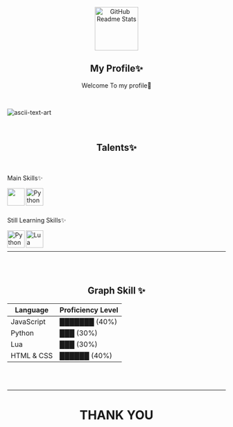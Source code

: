<p align="center">
 <img width="100px" src="https://res.cloudinary.com/anuraghazra/image/upload/v1594908242/logo_ccswme.svg" align="center" alt="GitHub Readme Stats" />
 <h2 align="center">My Profile✨</h2>
 <p align="center">Welcome To my profile🌱</p>
 
<br>


![ascii-text-art](https://github.com/user-attachments/assets/732406ea-1c4c-4e06-ac10-72a15d1b2b53)


<br>
<h2 align="center">Talents✨ </h2>
<br>
<p align="left">Main Skills✨ </p>


<a href="https://www.w3schools.com/js/" target="blank"><img align="left" src="https://upload.wikimedia.org/wikipedia/commons/6/6a/JavaScript-logo.png" height="40" width="40"/></a>
 <a href="https://www.python.org/" target="blank"><img align="left" src="https://djeqr6to3dedg.cloudfront.net/repo-logos/library/python/live/logo-1720462259584.png" alt="Python Languages" height="40" width="40"/></a>

<br>
<br>
<br>

 <p align="left">Still Learning Skills✨ </p>


 <a href="https://tailwindcss.com/" target="blank"><img align="left" src="https://tailwindcss.com/_next/static/media/tailwindcss-mark.3c5441fc7a190fb1800d4a5c7f07ba4b1345a9c8.svg" alt="Python Languages" height="40" width="40"/></a>
 <a href="https://www.lua.org/" target="blank"><img align="left" src="https://upload.wikimedia.org/wikipedia/commons/c/cf/Lua-Logo.svg" alt="Lua Languages" height="40" width="40"/></a>


<br>
<br>

___



<br>
<br>
<h2 align="center">Graph Skill ✨</h2>

| Language       | Proficiency Level          |
|----------------|----------------------------|
| JavaScript     | ███████            (40%)    |
| Python         | ███                (30%)    |
| Lua            | ███               (30%)     |
| HTML & CSS     | ██████            (40%)     |
<br>
<br>

___

<h1 align="center"> THANK YOU </h1>
</p>
  </p>

<!--
**NexonKitsune/NexonKitsune** is a ✨ _special_ ✨ repository because its `README.md` (this file) appears on your GitHub profile.

Here are some ideas to get you started:

- 🔭 I’m currently working on ...
- 🌱 I’m currently learning ...
- 👯 I’m looking to collaborate on ...
- 🤔 I’m looking for help with ...
- 💬 Ask me about ...
- 📫 How to reach me: ...
- 😄 Pronouns: ...
- ⚡ Fun fact: ...
-->
